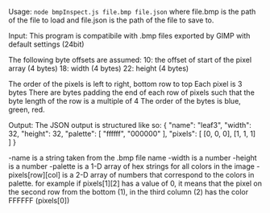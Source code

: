 Usage: `node bmpInspect.js file.bmp file.json`
where file.bmp is the path of the file to load and
file.json is the path of the file to save to.

Input:
This program is compatibile with .bmp files
exported by GIMP with default settings (24bit)

The following byte offsets are assumed:
10: the offset of start of the pixel array (4 bytes)
18: width (4 bytes)
22: height (4 bytes)

The order of the pixels is left to right, bottom row to top
Each pixel is 3 bytes
There are bytes padding the end of each row of
pixels such that the byte length of the row is a multiple of 4
The order of the bytes is blue, green, red.

Output:
The JSON output is structured like so:
{
"name": "leaf3",
"width": 32,
"height": 32,
"palette": [
"ffffff",
"000000"
],
"pixels": [
[0, 0, 0],
[1, 1, 1]  
 ]
}

-name is a string taken from the .bmp file name
-width is a number
-height is a number
-palette is a 1-D array of hex strings for all colors in the image
-pixels\[row][col] is a 2-D array of numbers that correspond to the
colors in palette. for example if pixels\[1][2] has a value of 0,
it means that the pixel on the second row from the bottom (1), in
the third column (2) has the color FFFFFF (pixels\[0])
